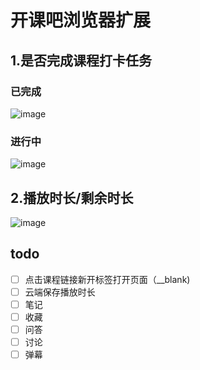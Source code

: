 # 开课吧浏览器扩展

## 1.是否完成课程打卡任务
### 已完成
![image](https://user-images.githubusercontent.com/5175751/137658341-6902b0ec-6490-4f39-931e-3cdaa9653c73.png)
### 进行中
![image](https://user-images.githubusercontent.com/5175751/137658690-93acdf21-e8df-4637-a4e4-883715944b5e.png)

## 2.播放时长/剩余时长
![image](https://user-images.githubusercontent.com/5175751/137658422-2b8809ce-c9ff-4861-adc9-52c71d92b90c.png)

## todo
- [ ] 点击课程链接新开标签打开页面（__blank)
- [ ] 云端保存播放时长
- [ ] 笔记
- [ ] 收藏
- [ ] 问答
- [ ] 讨论
- [ ] 弹幕
